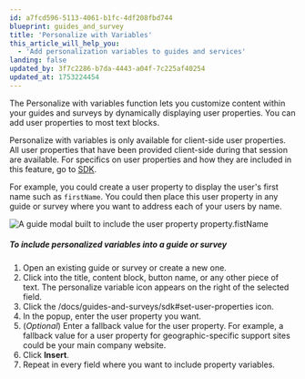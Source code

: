 ```yaml
---
id: a7fcd596-5113-4061-b1fc-4df208fbd744
blueprint: guides_and_survey
title: 'Personalize with Variables'
this_article_will_help_you:
  - 'Add personalization variables to guides and services'
landing: false
updated_by: 3f7c2286-b7da-4443-a04f-7c225af40254
updated_at: 1753224454
---
```

The Personalize with variables function lets you customize content within your guides and surveys by dynamically displaying user properties. You can add user properties to most text blocks. 

Personalize with variables is only available for client-side user properties. All user properties that have been provided client-side during that session are available. For specifics on user properties and how they are included in this feature, go to [SDK](/docs/guides-and-surveys/sdk#set-user-properties).

For example, you could create a user property to display the user's first name such as `firstName`. You could then place this user property in any guide or survey where you want to address each of your users by name. 

![A guide modal built to include the user property property.fistName](statamic://asset::help_center_conversions::guides-surveys/personalize-with-variables.jpeg)

##### To include personalized variables into a guide or survey

1. Open an existing guide or survey or create a new one.
2. Click into the title, content block, button name, or any other piece of text.
The personalize variable icon appears on the right of the selected field. 
3. Click the /docs/guides-and-surveys/sdk#set-user-properties icon.
4. In the popup, enter the user property you want. 
5. (*Optional*) Enter a fallback value for the user property. 
For example, a fallback value for a user property for geographic-specific support sites could be your main company website.
6. Click **Insert**.
7. Repeat in every field where you want to include property variables.